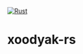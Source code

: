 [![Rust](https://github.com/nixberg/xoodyak-rs/actions/workflows/rust.yml/badge.svg)](https://github.com/nixberg/xoodyak-rs/actions/workflows/rust.yml)

# xoodyak-rs
